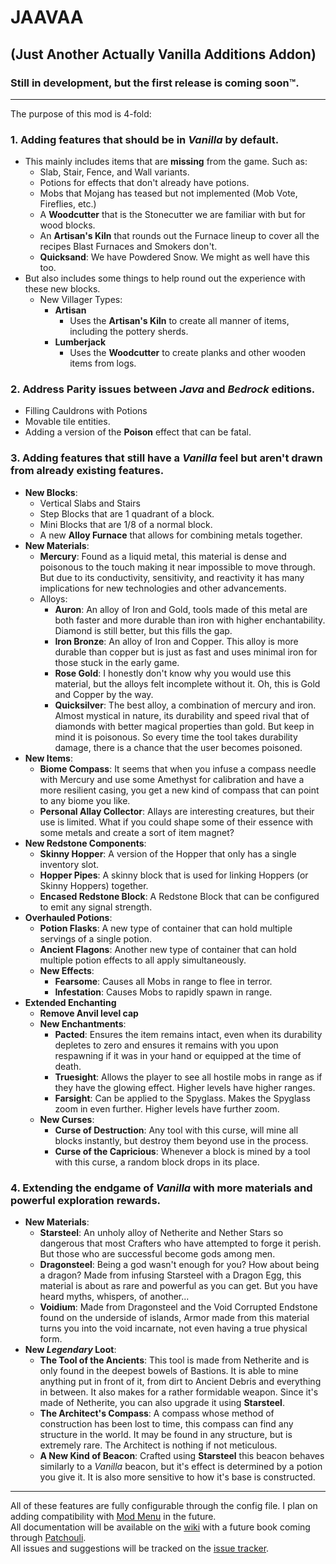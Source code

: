 # JAAVAA
## (Just Another Actually Vanilla Additions Addon)
### Still in development, but the first release is coming soon™.
___
The purpose of this mod is 4-fold:
### 1. Adding features that should be in _Vanilla_ by default. 
* This mainly includes items that are **missing** from the game. Such as:
   * Slab, Stair, Fence, and Wall variants.
   * Potions for effects that don't already have potions.
   * Mobs that Mojang has teased but not implemented (Mob Vote, Fireflies, etc.)
   * A **Woodcutter** that is the Stonecutter we are familiar with but for wood blocks.
   * An **Artisan's Kiln** that rounds out the Furnace lineup to cover all the recipes Blast Furnaces and Smokers don't.
   * **Quicksand**: We have Powdered Snow. We might as well have this too.
* But also includes some things to help round out the experience with these new blocks.
  * New Villager Types:
    * **Artisan**
      * Uses the **Artisan's Kiln** to create all manner of items, including the pottery sherds.
    * **Lumberjack**
      * Uses the **Woodcutter** to create planks and other wooden items from logs.
### 2. Address Parity issues between _Java_ and _Bedrock_ editions.
* Filling Cauldrons with Potions
* Movable tile entities.
* Adding a version of the **Poison** effect that can be fatal.
### 3. Adding features that still have a _Vanilla_ feel but aren't drawn from already existing features.
* **New Blocks**:
  * Vertical Slabs and Stairs
  * Step Blocks that are 1 quadrant of a block.
  * Mini Blocks that are 1/8 of a normal block.
  * A new **Alloy Furnace** that allows for combining metals together.
* **New Materials**:
  * **Mercury**: Found as a liquid metal, this material is dense and poisonous to the touch making it near impossible to move through. But due to its conductivity, sensitivity, and reactivity it has many implications for new technologies and other advancements.
  * Alloys:
    * **Auron**: An alloy of Iron and Gold, tools made of this metal are both faster and more durable than iron with higher enchantability. Diamond is still better, but this fills the gap.
    * **Iron Bronze**: An alloy of Iron and Copper. This alloy is more durable than copper but is just as fast and uses minimal iron for those stuck in the early game.
    * **Rose Gold**: I honestly don't know why you would use this material, but the alloys felt incomplete without it. Oh, this is Gold and Copper by the way.
    * **Quicksilver**: The best alloy, a combination of mercury and iron. Almost mystical in nature, its durability and speed rival that of diamonds with better magical properties than gold. But keep in mind it is poisonous. So every time the tool takes durability damage, there is a chance that the user becomes poisoned.
* **New Items**:
  * **Biome Compass**: It seems that when you infuse a compass needle with Mercury and use some Amethyst for calibration and have a more resilient casing, you get a new kind of compass that can point to any biome you like.
  * **Personal Allay Collector**: Allays are interesting creatures, but their use is limited. What if you could shape some of their essence with some metals and create a sort of item magnet?
* **New Redstone Components**:
  * **Skinny Hopper**: A version of the Hopper that only has a single inventory slot.
  * **Hopper Pipes**: A skinny block that is used for linking Hoppers (or Skinny Hoppers) together.
  * **Encased Redstone Block**: A Redstone Block that can be configured to emit any signal strength.
* **Overhauled Potions**:
  * **Potion Flasks**: A new type of container that can hold multiple servings of a single potion.
  * **Ancient Flagons**: Another new type of container that can hold multiple potion effects to all apply simultaneously.
  * **New Effects**:
    * **Fearsome**: Causes all Mobs in range to flee in terror.
    * **Infestation**: Causes Mobs to rapidly spawn in range.
* **Extended Enchanting**
  * **Remove Anvil level cap**
  * **New Enchantments**:
    * **Pacted**: Ensures the item remains intact, even when its durability depletes to zero and ensures it remains with you upon respawning if it was in your hand or equipped at the time of death.
    * **Truesight**: Allows the player to see all hostile mobs in range as if they have the glowing effect. Higher levels have higher ranges.
    * **Farsight**: Can be applied to the Spyglass. Makes the Spyglass zoom in even further. Higher levels have further zoom.
  * **New Curses**:
    * **Curse of Destruction**: Any tool with this curse, will mine all blocks instantly, but destroy them beyond use in the process.
    * **Curse of the Capricious**: Whenever a block is mined by a tool with this curse, a random block drops in its place.
### 4. Extending the endgame of _Vanilla_ with more materials and powerful exploration rewards.
* **New Materials**:
  * **Starsteel**: An unholy alloy of Netherite and Nether Stars so dangerous that most Crafters who have attempted to forge it perish. But those who are successful become gods among men.
  * **Dragonsteel**: Being a god wasn't enough for you? How about being a dragon? Made from infusing Starsteel with a Dragon Egg, this material is about as rare and powerful as you can get. But you have heard myths, whispers, of another...
  * **Voidium**: Made from Dragonsteel and the Void Corrupted Endstone found on the underside of islands, Armor made from this material turns you into the void incarnate, not even having a true physical form.
* **New _Legendary_ Loot**:
  * **The Tool of the Ancients**: This tool is made from Netherite and is only found in the deepest bowels of Bastions. It is able to mine anything put in front of it, from dirt to Ancient Debris and everything in between. It also makes for a rather formidable weapon. Since it's made of Netherite, you can also upgrade it using **Starsteel**.
  * **The Architect's Compass**: A compass whose method of construction has been lost to time, this compass can find any structure in the world. It may be found in any structure, but is extremely rare. The Architect is nothing if not meticulous.
  * **A New Kind of Beacon**: Crafted using **Starsteel** this beacon behaves similarly to a _Vanilla_ beacon, but it's effect is determined by a potion you give it. It is also more sensitive to how it's base is constructed.
___
All of these features are fully configurable through the config file. I plan on adding compatibility with [Mod Menu](https://www.curseforge.com/minecraft/mc-mods/modmenu) in the future.  
All documentation will be available on the [wiki](https://github.com/GordyJack/JAAVAA/wiki) with a future book coming through [Patchouli](https://www.curseforge.com/minecraft/mc-mods/patchouli-fabric).  
All issues and suggestions will be tracked on the [issue tracker](https://github.com/GordyJack/JAAVAA/issues).